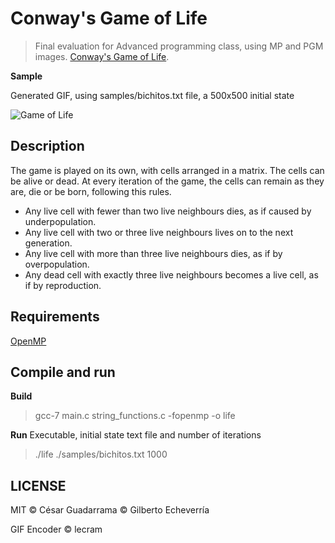 # Conway's Game of Life
> Final evaluation for Advanced programming class, using MP and PGM images.  [Conway's Game of Life](https://en.wikipedia.org/wiki/Conway's_Game_of_Life).

**Sample**

Generated GIF, using samples/bichitos.txt file, a 500x500 initial state

![Game of Life](http://i.imgur.com/ZJs1SvP.gif)

## Description

The game is played on its own, with cells arranged in a matrix. The cells can be alive or dead. At every iteration of the game, the cells can remain as they are, die or be born, following this rules.
* Any live cell with fewer than two live neighbours dies, as if caused by underpopulation.
* Any live cell with two or three live neighbours lives on to the next generation.
* Any live cell with more than three live neighbours dies, as if by overpopulation.
* Any dead cell with exactly three live neighbours becomes a live cell, as if by reproduction.

## Requirements
[OpenMP](http://www.openmp.org)

## Compile and run
**Build**
> gcc-7 main.c string_functions.c -fopenmp -o life

**Run**
Executable, initial state text file and number of iterations
> ./life ./samples/bichitos.txt 1000

## LICENSE
MIT &copy; César Guadarrama
&copy; Gilberto Echeverría

GIF Encoder &copy; lecram
